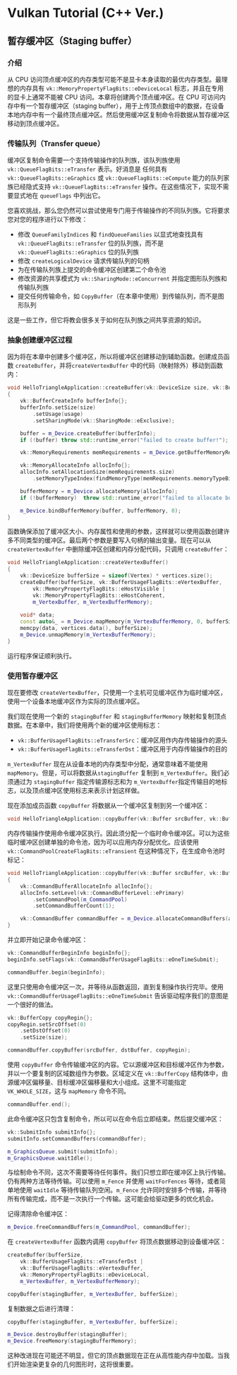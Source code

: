 # Vulkan Tutorial (C++ Ver.)

## 暂存缓冲区（Staging buffer）

### 介绍

从 CPU 访问顶点缓冲区的内存类型可能不是显卡本身读取的最优内存类型。最理想的内存具有 `vk::MemoryPropertyFlagBits::eDeviceLocal` 标志，并且在专用的显卡上通常不能被 CPU 访问。本章将创建两个顶点缓冲区。在 CPU 可访问内存中有一个暂存缓冲区（staging buffer），用于上传顶点数组中的数据，在设备本地内存中有一个最终顶点缓冲区。然后使用缓冲区复制命令将数据从暂存缓冲区移动到顶点缓冲区。

### 传输队列（Transfer queue）

缓冲区复制命令需要一个支持传输操作的队列族，该队列族使用`vk::QueueFlagBits::eTransfer` 表示。好消息是
任何具有 `vk::QueueFlagBits::eGraphics` 或 `vk::QueueFlagBits::eCompute` 能力的队列家族已经隐式支持 `vk::QueueFlagBits::eTransfer` 操作。在这些情况下，实现不需要显式地在 `queueFlags` 中列出它。

您喜欢挑战，那么您仍然可以尝试使用专门用于传输操作的不同队列族。它将要求您对您的程序进行以下修改：
+ 修改 `QueueFamilyIndices` 和 `findQueueFamilies` 以显式地查找具有 `vk::QueueFlagBits::eTransfer` 位的队列族，而不是 `vk::QueueFlagBits::eGraphics` 位的队列族
+ 修改 `createLogicalDevice` 请求传输队列的句柄
+ 为在传输队列族上提交的命令缓冲区创建第二个命令池
+ 修改资源的共享模式为 `vk::SharingMode::eConcurrent`
并指定图形队列族和传输队列族
+ 提交任何传输命令，如 `CopyBuffer`（在本章中使用）到传输队列，而不是图形队列

这是一些工作，但它将教会很多关于如何在队列族之间共享资源的知识。

### 抽象创建缓冲区过程

因为将在本章中创建多个缓冲区，所以将缓冲区创建移动到辅助函数。创建成员函数 `createBuffer`，并将`createVertexBuffer` 中的代码（映射除外）移动到函数内：
```cpp
void HelloTriangleApplication::createBuffer(vk::DeviceSize size, vk::BufferUsageFlags usage, vk::MemoryPropertyFlags properties, vk::Buffer& buffer, vk::DeviceMemory& bufferMemory)
{
    vk::BufferCreateInfo bufferInfo{};
    bufferInfo.setSize(size)
        .setUsage(usage)
        .setSharingMode(vk::SharingMode::eExclusive);

    buffer = m_Device.createBuffer(bufferInfo);
    if (!buffer) throw std::runtime_error("failed to create buffer!");

    vk::MemoryRequirements memRequirements = m_Device.getBufferMemoryRequirements(buffer);

    vk::MemoryAllocateInfo allocInfo{};
    allocInfo.setAllocationSize(memRequirements.size)
        .setMemoryTypeIndex(findMemoryType(memRequirements.memoryTypeBits, properties));

    bufferMemory = m_Device.allocateMemory(allocInfo);
    if (!bufferMemory)  throw std::runtime_error("failed to allocate buffer memory!");

    m_Device.bindBufferMemory(buffer, bufferMemory, 0);
}
```

函数确保添加了缓冲区大小、内存属性和使用的参数，这样就可以使用函数创建许多不同类型的缓冲区。最后两个参数是要写入句柄的输出变量。现在可以从 `createVertexBuffer` 中删除缓冲区创建和内存分配代码，只调用 `createBuffer`：
```cpp
void HelloTriangleApplication::createVertexBuffer()
{
    vk::DeviceSize bufferSize = sizeof(Vertex) * vertices.size();
    createBuffer(bufferSize, vk::BufferUsageFlagBits::eVertexBuffer,
        vk::MemoryPropertyFlagBits::eHostVisible |
        vk::MemoryPropertyFlagBits::eHostCoherent,
        m_VertexBuffer, m_VertexBufferMemory);
    
    void* data;
    const auto&_ = m_Device.mapMemory(m_VertexBufferMemory, 0, bufferSize, vk::MemoryMapFlags{0}, &data);
    memcpy(data, vertices.data(), bufferSize);
    m_Device.unmapMemory(m_VertexBufferMemory);
}
```

运行程序保证顺利执行。

### 使用暂存缓冲区

现在要修改 `createVertexBuffer`，只使用一个主机可见缓冲区作为临时缓冲区，使用一个设备本地缓冲区作为实际的顶点缓冲区。

我们现在使用一个新的 `stagingBuffer` 和 `stagingBufferMemory` 映射和复制顶点数据。在本章中，我们将使用两个新的缓冲区使用标志：
+ `vk::BufferUsageFlagBits::eTransferSrc`：缓冲区用作内存传输操作的源头
+ `vk::BufferUsageFlagBits::eTransferDst`：缓冲区用于内存传输操作的目的

`m_VertexBuffer` 现在从设备本地的内存类型中分配，通常意味着不能使用 `mapMemory`。但是，可以将数据从`stagingBuffer` 复制到 `m_VertexBuffer`。我们必须通过为 `stagingBuffer` 指定传输源标志和为 `m_VertexBuffer`指定传输目的地标志，以及顶点缓冲区使用标志来表示计划这样做。

现在添加成员函数 `copyBuffer` 将数据从一个缓冲区复制到另一个缓冲区：
```cpp
void HelloTriangleApplication::copyBuffer(vk::Buffer srcBuffer, vk::Buffer dstBuffer, vk::DeviceSize size) {}
```

内存传输操作使用命令缓冲区执行。因此须分配一个临时命令缓冲区。可以为这些临时缓冲区创建单独的命令池，因为可以应用内存分配优化。应该使用`vk::CommandPoolCreateFlagBits::eTransient`
在这种情况下，在生成命令池时标记：
```cpp
void HelloTriangleApplication::copyBuffer(vk::Buffer srcBuffer, vk::Buffer dstBuffer, vk::DeviceSize size)
{
    vk::CommandBufferAllocateInfo allocInfo{};
    allocInfo.setLevel(vk::CommandBufferLevel::ePrimary)
        .setCommandPool(m_CommandPool)
        .setCommandBufferCount(1);

    vk::CommandBuffer commandBuffer = m_Device.allocateCommandBuffers(allocInfo).front();
}
```

并立即开始记录命令缓冲区：
```cpp
vk::CommandBufferBeginInfo beginInfo{};
beginInfo.setFlags(vk::CommandBufferUsageFlagBits::eOneTimeSubmit);

commandBuffer.begin(beginInfo);
```

这里只使用命令缓冲区一次，并等待从函数返回，直到复制操作执行完毕。使用 `vk::CommandBufferUsageFlagBits::eOneTimeSubmit` 告诉驱动程序我们的意图是一个很好的做法。

```cpp
vk::BufferCopy copyRegin{};
copyRegin.setSrcOffset(0)
    .setDstOffset(0)
    .setSize(size);

commandBuffer.copyBuffer(srcBuffer, dstBuffer, copyRegin);
```

使用 `copyBuffer` 命令传输缓冲区的内容。它以源缓冲区和目标缓冲区作为参数，并以一个要复制的区域数组作为参数。区域定义在 `vk::BufferCopy` 结构体中，由源缓冲区偏移量、目标缓冲区偏移量和大小组成。这里不可能指定 `VK_WHOLE_SIZE`，这与 `mapMemory` 命令不同。

```cpp
commandBuffer.end();
```

此命令缓冲区只包含复制命令，所以可以在命令后立即结束。然后提交缓冲区：
```cpp
vk::SubmitInfo submitInfo{};
submitInfo.setCommandBuffers(commandBuffer);

m_GraphicsQueue.submit(submitInfo);
m_GraphicsQueue.waitIdle();
```

与绘制命令不同，这次不需要等待任何事件。我们只想立即在缓冲区上执行传输。仍有两种方法等待传输。可以使用 `m_Fence` 并使用 `waitForFences` 等待，或者简单地使用 `waitIdle` 等待传输队列空闲。`m_Fence` 允许同时安排多个传输，并等待所有传输完成，而不是一次执行一个传输。这可能会给驱动更多的优化机会。

记得清除命令缓冲区：
```cpp
m_Device.freeCommandBuffers(m_CommandPool, commandBuffer);
```

在 `createVertexBuffer` 函数内调用 `copyBuffer` 将顶点数据移动到设备缓冲区：
```cpp
createBuffer(bufferSize,
    vk::BufferUsageFlagBits::eTransferDst |
    vk::BufferUsageFlagBits::eVertexBuffer,
    vk::MemoryPropertyFlagBits::eDeviceLocal,
    m_VertexBuffer, m_VertexBufferMemory);

copyBuffer(stagingBuffer, m_VertexBuffer, bufferSize);
```

复制数据之后进行清理：
```cpp
copyBuffer(stagingBuffer, m_VertexBuffer, bufferSize);

m_Device.destroyBuffer(stagingBuffer);
m_Device.freeMemory(stagingBufferMemory);
```

这种改进现在可能还不明显，但它的顶点数据现在正在从高性能内存中加载。当我们开始渲染更复杂的几何图形时，这将很重要。